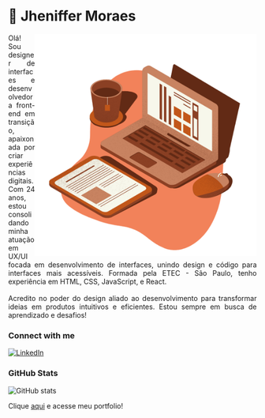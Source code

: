 

<h1>🧡 Jheniffer Moraes</h1>
<img align="right" alt="Developer vector created by storyset - www.freepik.com" height="450" src="computador.png">

<p align="justify">Olá! Sou designer de interfaces e desenvolvedora front-end em transição, apaixonada por criar experiências digitais. Com 24 anos, estou consolidando minha atuação em UX/UI focada em desenvolvimento de interfaces, unindo design e código para interfaces mais acessíveis. Formada pela ETEC - São Paulo, tenho experiência em HTML, CSS, JavaScript, e React.
<br>
<br>
Acredito no poder do design aliado ao desenvolvimento para transformar ideias em produtos intuitivos e eficientes. Estou sempre em busca de aprendizado e desafios!</p>


### Connect with me

[![LinkedIn](https://img.shields.io/badge/-LinkedIn-000?style=for-the-badge&logo=linkedin&logoColor=FF00F6&color:FFF)](https://www.linkedin.com/in/jheniffer-moraes/)


### GitHub Stats

![GitHub stats](https://github-readme-stats-git-masterrstaa-rickstaa.vercel.app/api?username=JhenifferMoraes&hide_title=true&show_icons=true&include_all_commits=false&count_private=true&line_height=25&hide=issues&bg_color=000&title_color=823113&text_color=FFF&border_radius=3&border_color=bd4a09&icon_color=823113&theme=jolly)



Clique [aqui](https://jheniffermoraes.github.io/memory-game/) e acesse meu portfolio!
